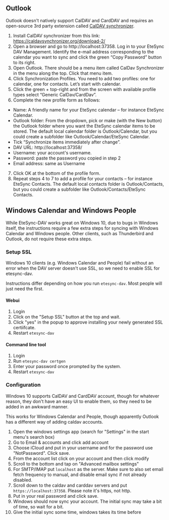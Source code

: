 ## Outlook

Outlook doesn't natively support CalDAV and CardDAV and requires an open-source 3rd party extension called [CalDAV synchronizer](https://caldavsynchronizer.org/).

1. Install CalDAV synchronizer from this link: https://caldavsynchronizer.org/download-2/
2. Open a browser and go to http://localhost:37358. Log in to your EteSync DAV Management. Identify the e-mail address corresponding to the calendar you want to sync and click the green “Copy Password” button to its right.
3. Open Outlook. There should be a menu item called CalDav Synchronizer in the menu along the top. Click that menu item.
4. Click Synchronization Profiles. You need to add two profiles: one for calendar, one for contacts. Let’s start with calendar.
5. Click the green + top-right and from the screen with available profile types select “Generic CalDav/CardDav”.
6. Complete the new profile form as follows:
  - Name: A friendly name for your EteSync calendar – for instance EteSync Calendar.
  - Outlook folder: From the dropdown, pick or make (with the New button) the Outlook folder where you want the EteSync calendar items to be stored. The default local calendar folder is Outlook/Calendar, but you could create a subfolder like Outlook/Calendar/EteSync Calendar.
  - Tick “Synchronize items immediately after change”.
  - DAV URL: http://localhost:37358/
  - Username: your account's username.
  - Password: paste the password you copied in step 2
  - Email address: same as Username
7. Click OK at the bottom of the profile form.
8. Repeat steps 4 to 7 to add a profile for your contacts – for instance EteSync Contacts. The default local contacts folder is Outlook/Contacts, but you could create a subfolder like Outlook/Contacts/EteSync Contacts.


## Windows Calendar and Windows People

While EteSync-DAV works great on Windows 10, due to bugs in Windows itself, the instructions require a few extra steps for syncing with Windows Calendar and Windows people. Other clients, such as Thunderbird and Outlook, do not require these extra steps.

### Setup SSL

Windows 10 clients (e.g. Windows Calendar and People) fail without an error when the DAV server doesn't use SSL, so we need to enable SSL for etesync-dav.

Instructions differ depending on how you run `etesync-dav`. Most people will just need the first.

#### Webui

1. Login
2. Click on the "Setup SSL" button at the top and wait.
3. Click "yes" in the popup to approve installing your newly generated SSL certiifcate.
4. Restart `etesync-dav`

#### Command line tool

1. Login
2. Run `etesync-dav certgen`
3. Enter your password once prompted by the system.
4. Restart `etesync-dav`

### Configuration

Windows 10 supports CalDAV and CardDAV account, though for whatever reason, they don't have an easy UI to enable them, so they need to be added in an awkward manner.

This works for Windows Calendar and People, though apparently Outlook has a different way of adding caldav accounts.

1. Open the windows settings app (search for "Settings" in the start menu's search box)
2. Go to Email & accounts and click add account
3. Choose iCloud and put in your username and for the password use "NotPassword". Click save.
4. From the account list click on your account and then click modify
5. Scroll to the bottom and tap on "Advanced mailbox settings"
6. For SMTP/IMAP put `localhost` as the server. Make sure to also set email fetch frequency to manual, and disable email sync if not already disabled.
7. Scroll down to the caldav and carddav servers and put `https://localhost:37358`. Please note it's https, not http.
8. Put in your real password and click save.
9. Windows should now sync your account. The initial sync may take a bit of time, so wait for a bit.
9. Give the initial sync some time, windows takes its time before
